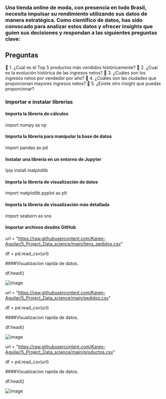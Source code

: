 ### Una tienda online de moda, con presencia en todo Brasil, necesita impulsar su rendimiento utilizando sus datos de manera estratégica. Como científico de datos, has sido convocado para analizar estos datos y ofrecer insights que guíen sus decisiones y respondan a las siguientes preguntas clave:

## **Preguntas**
 🚀 1. ¿Cual es el Top 5 productos más vendidos históricamente?
 🚀 2. ¿Cual es la evolución histórica de las ingresos netos?
 🚀 3. ¿Cuáles son los ingresos netos por vendedor por año?
 🚀 4. ¿Cuáles son las ciudades que proporcionan mayores ingresos netos?
 🚀 5. ¿Existe otro insight que puedas proporcionar?

### Importar e instalar librerias

#### Importa la librería de cálculos
  import numpy as np
#### Importa la librería para manipular la base de datos
  import pandas as pd
#### Instalar una librería en un entorno de Jupyter
  !pip install matplotlib
#### Importa la librería de visualización de datos
  import matplotlib.pyplot as plt
#### Importa la librería de visualización más detallada
  import seaborn as sns

#### Importar archivos desdes GitHub
url = "https://raw.githubusercontent.com/Karen-Aguilar/5_Project_Data_science/main/itens_pedidos.csv"

df = pd.read_csv(url)

####Visualizacion rapida de datos.

df.head()

![image](https://github.com/Karen-Aguilar/5_Project_Data_science/assets/151496907/22686f66-e185-4614-a888-78cf39cbfa88)


url = "https://raw.githubusercontent.com/Karen-Aguilar/5_Project_Data_science/main/pedidos.csv"

df = pd.read_csv(url)

####Visualizacion rapida de datos.

df.head()

![image](https://github.com/Karen-Aguilar/5_Project_Data_science/assets/151496907/36b603b2-176f-4e02-b5ed-ac07708ba749)


url = "https://raw.githubusercontent.com/Karen-Aguilar/5_Project_Data_science/main/productos.csv"

df = pd.read_csv(url)

####Visualizacion rapida de datos.

df.head()

![image](https://github.com/Karen-Aguilar/5_Project_Data_science/assets/151496907/cbb3dc1d-2c8a-47c8-85af-f8a1b9986a8c)
